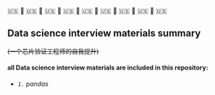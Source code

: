 🇺🇸 🗽 🇺🇸 🗽 🇺🇸 🗽 🇺🇸 🗽 🇺🇸 🗽 🇺🇸 🗽 🇺🇸 🗽 🇺🇸 🗽 🇺🇸 
## Data science interview materials summary
~~(一个芯片验证工程师的自我提升)~~

#### all Data science interview materials are included in this repository:
- ###### `1.` pandas


